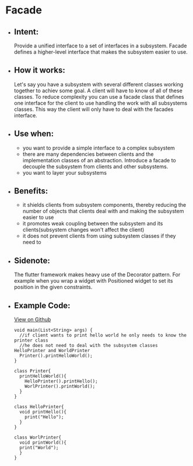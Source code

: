 # Facade

- ## Intent:
  Provide a unified interface to a set of interfaces in a subsystem. Facade defines a higher-level interface that makes the subsystem easier to use.

- ## How it works:
  Let's say you have a subsystem with several different classes working together to achiev some goal. A client will have to know of all of these classes. To reduce complexity you can use a facade class that defines one interface for the client to use handling the work with all subsystems classes. This way the client will only have to deal with the facades interface. 

- ## Use when:
  - you want to provide a simple interface to a complex subsystem
  - there are many dependencies between clients and the implementation classes of an abstraction. Introduce a facade to decouple the subsystem from clients and other subsystems.
  - you want to layer your subsystems

- ## Benefits:
  - it shields clients from subsystem components, thereby reducing the number of objects that clients deal with and making the subsystem easier to use
  - it promotes weak coupling between the subsystem and its clients(subsystem changes won't affect the client)
  - it does not prevent clients from using subsystem classes if they need to

- ## Sidenote:
  The flutter framework makes heavy use of the Decorator pattern. For example when you wrap a widget with Positioned widget to set its position in the given constraints.

- ## Example Code:
  [View on Github](https://github.com/TheUltimateOptimist/Design-Patterns/blob/master/Facade/facade_example.dart)

      void main(List<String> args) {
        //if client wants to print hello world he only needs to know the printer class
        //he does not need to deal with the subsystem classes HelloPrinter and WorldPrinter
        Printer().printHelloWorld();
      }

      class Printer{
        printHelloWorld(){
          HelloPrinter().printHello();
          WorlPrinter().printWorld();
        }
      }

      class HelloPrinter{
        void printHello(){
          print("Hello");
        }
      }

      class WorlPrinter{
        void printWorld(){
        print("World");
        }
      }
